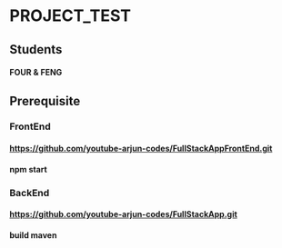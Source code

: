 # PROJECT_TEST

## Students
#### FOUR & FENG

## Prerequisite
### FrontEnd
#### https://github.com/youtube-arjun-codes/FullStackAppFrontEnd.git 
#### npm start

### BackEnd
####  https://github.com/youtube-arjun-codes/FullStackApp.git
#### build maven